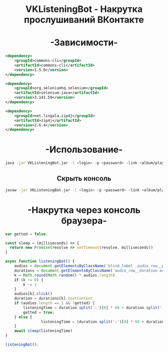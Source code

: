 
<h1 align="center">VKListeningBot - Накрутка прослушиваний ВКонтакте</h1>

<h1 align="center">-Зависимости- </h1>

```xml
<dependency>
    <groupId>commons-cli</groupId>
    <artifactId>commons-cli</artifactId>
    <version>1.5.0</version>
</dependency>

<dependency>
    <groupId>org.seleniumhq.selenium</groupId>
    <artifactId>selenium-java</artifactId>
    <version>3.141.59</version>
</dependency>

<dependency>
    <groupId>net.lingala.zip4j</groupId>
    <artifactId>zip4j</artifactId>
    <version>2.6.4</version>
</dependency>
```
<h1 align="center">-Использование-</h1>

```sh
java -jar VKListeningBot.jar -l <login> -p <password> -link <album/playlist url>
```

<h2 align="center">Скрыть консоль</h1>

```sh
javaw -jar VKListeningBot.jar -l <login> -p <password> -link <album/playlist url>
```

<h1 align="center">-Накрутка через консоль браузера-</h1>

```js
var getted = false;

const sleep = (milliseconds) => {
  return new Promise(resolve => setTimeout(resolve, milliseconds))
}

async function listeningBot() {
    audios = document.getElementsByClassName('blind_label _audio_row__play_btn')
    durations = document.getElementsByClassName('audio_row__duration audio_row__duration-s _audio_row__duration')
    k = Math.round(Math.random() * audios.length)
    if (k != 0) {
        k -= 1
    }
    audios[k].click()
    duration = durations[k].textContent
    if (audios.length == 1 && !getted) {
        listeningTime = duration.split(':')[0] * 60 + duration.split(':')[1] * 1 + 8
        getted = true;
    } else {
                listeningTime = (duration.split(':')[0] * 60 + duration.split(':')[1] * 1) / 2
    }
    await sleep(listeningTime)
}

listeningBot();
```